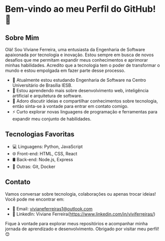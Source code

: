 # Bem-vindo ao meu Perfil do GitHub! 💜

## Sobre Mim

Olá! Sou Viviane Ferreira, uma entusiasta da Engenharia de Software apaixonada por tecnologia e inovação. Estou sempre em busca de novos desafios que me permitam expandir meus conhecimentos e aprimorar minhas habilidades. Acredito que a tecnologia tem o poder de transformar o mundo e estou empolgada em fazer parte desse processo.

- 🔭 Atualmente estou estudando Engenharia de Software na Centro Universitário de Brasília IESB.
- 🌱 Estou aprendendo mais sobre desenvolvimento web, inteligência artificial e arquitetura de software.
- 💬 Adoro discutir ideias e compartilhar conhecimentos sobre tecnologia, então sinta-se à vontade para entrar em contato comigo.
- ⚡ Curto explorar novas linguagens de programação e ferramentas para expandir meu conjunto de habilidades.

## Tecnologias Favoritas

- 💻 Linguagens: Python, JavaScript
- 🌐 Front-end: HTML, CSS, React
- 🛢️ Back-end: Node.js, Express
- 🚀 Outras: Git, Docker

## Contato

Vamos conversar sobre tecnologia, colaborações ou apenas trocar ideias! Você pode me encontrar em:

- 📧 Email: vivianeferreiras1@outlook.com
- 💼 LinkedIn: Viviane Ferreira(https://www.linkedin.com/in/viviferreiras/)

Fique à vontade para explorar meus repositórios e acompanhar minha jornada de aprendizado e desenvolvimento. Obrigado por visitar meu perfil! 😊

  
